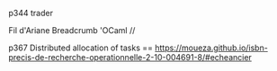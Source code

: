 p344 trader

Fil d'Ariane Breadcrumb 'OCaml //

p367 Distributed allocation of tasks == https://moueza.github.io/isbn-precis-de-recherche-operationnelle-2-10-004691-8/#echeancier
